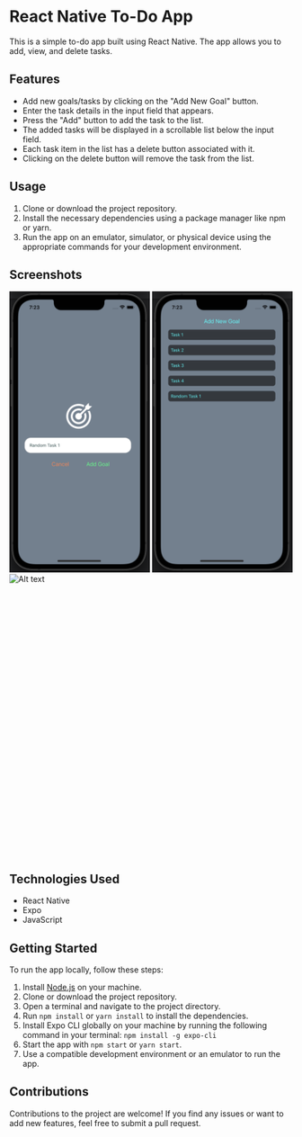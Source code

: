 # React Native To-Do App

This is a simple to-do app built using React Native. The app allows you to add, view, and delete tasks.

## Features

- Add new goals/tasks by clicking on the "Add New Goal" button.
- Enter the task details in the input field that appears.
- Press the "Add" button to add the task to the list.
- The added tasks will be displayed in a scrollable list below the input field.
- Each task item in the list has a delete button associated with it.
- Clicking on the delete button will remove the task from the list.

## Usage

1. Clone or download the project repository.
2. Install the necessary dependencies using a package manager like npm or yarn.
3. Run the app on an emulator, simulator, or physical device using the appropriate commands for your development environment.

## Screenshots

<img src="./assets/main.png" alt="Alt text" title="Optional title" style="display: inline-block; margin: 0 auto; height: 500px"> <img src="./assets/tasks.png" alt="Alt text" title="Optional title" style="display: inline-block; margin: 0 auto; height: 500px"> <img src="./assets/scroll.gif" alt="Alt text" title="Optional title" style="display: inline-block; margin: 0 auto; height: 500px">

## Technologies Used

- React Native
- Expo
- JavaScript

## Getting Started

To run the app locally, follow these steps:

1. Install [Node.js](https://nodejs.org) on your machine.
2. Clone or download the project repository.
3. Open a terminal and navigate to the project directory.
4. Run `npm install` or `yarn install` to install the dependencies.
5. Install Expo CLI globally on your machine by running the following command in your terminal: `npm install -g expo-cli`
6. Start the app with `npm start` or `yarn start`.
7. Use a compatible development environment or an emulator to run the app.

## Contributions

Contributions to the project are welcome! If you find any issues or want to add new features, feel free to submit a pull request.
